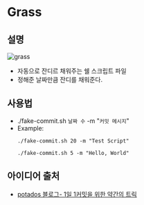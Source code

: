 # Grass

## 설명

![grass](https://user-images.githubusercontent.com/57972338/115762659-aae2f580-a3de-11eb-9246-84e909c53f96.gif)

- 자동으로 잔디르 채워주는 쉘 스크립트 파일
- 정해준 날짜만큼 잔디를 채워준다.



## 사용법

- ./fake-commit.sh `날짜 수` -m "`커밋 메시지`"
- Example:
  ```
  ./fake-commit.sh 20 -m "Test Script"
  
  ./fake-commit.sh 5 -m "Hello, World"
  ```

## 아이디어 출처

- [potados 블로그- 1일 1커밋을 위한 약간의 트릭](https://blog.potados.com/dev/gardening-github/)
